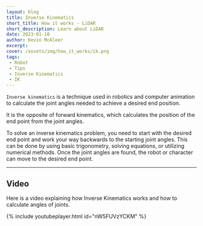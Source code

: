 ```yaml
---
layout: blog
title: Inverse Kinematics
short_title: How it works - LiDAR
short_description: Learn about LiDAR
date: 2023-01-10
author: Kevin McAleer
excerpt:
cover: /assets/img/how_it_works/ik.png
tags:
 - Robot
 - Tips
 - Inverse Kinematics
 - IK
---
```


`Inverse kinematics` is a technique used in robotics and computer animation to calculate the joint angles needed to achieve a desired end position. 

It is the opposite of forward kinematics, which calculates the position of the end point from the joint angles. 

To solve an inverse kinematics problem, you need to start with the desired end point and work your way backwards to the starting joint angles. This can be done by using basic trigonometry, solving equations, or utilizing numerical methods. Once the joint angles are found, the robot or character can move to the desired end point.

---

## Video

Here is a video explaining how Inverse Kinematics works and how to calculate angles of joints.

{% include youtubeplayer.html id="nW5FUVzYCKM" %}

